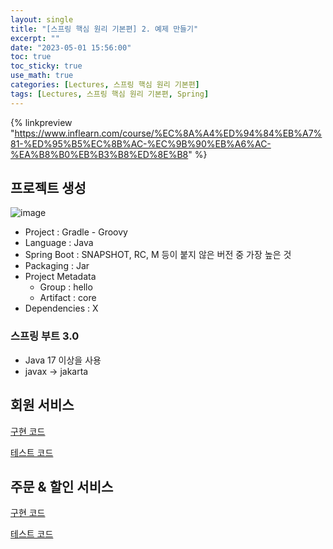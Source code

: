 ```yaml
---
layout: single
title: "[스프링 핵심 원리 기본편] 2. 예제 만들기"
excerpt: ""
date: "2023-05-01 15:56:00"
toc: true
toc_sticky: true
use_math: true
categories: [Lectures, 스프링 핵심 원리 기본편]
tags: [Lectures, 스프링 핵심 원리 기본편, Spring]
---
```

{% linkpreview "https://www.inflearn.com/course/%EC%8A%A4%ED%94%84%EB%A7%81-%ED%95%B5%EC%8B%AC-%EC%9B%90%EB%A6%AC-%EA%B8%B0%EB%B3%B8%ED%8E%B8" %}

## 프로젝트 생성
![image](https://github.com/dpdms529/SpringCore/assets/60471550/394ab566-6d6a-4e7b-9691-0180b44866e5)
- Project : Gradle - Groovy
- Language : Java
- Spring Boot : SNAPSHOT, RC, M 등이 붙지 않은 버전 중 가장 높은 것
- Packaging : Jar
- Project Metadata
  - Group : hello
  - Artifact : core
- Dependencies : X

### 스프링 부트 3.0
- Java 17 이상을 사용
- javax -> jakarta

## 회원 서비스
[구현 코드](https://github.com/dpdms529/SpringCore/commit/78e571dfdbf770b4ade937acf439797b67fc47a9)

[테스트 코드](https://github.com/dpdms529/SpringCore/commit/577fa0e96dad172ed06b013f3ba670cca192da9a)

## 주문 & 할인 서비스
[구현 코드](https://github.com/dpdms529/SpringCore/commit/a761d4eded9c3e597454f632124acf9078453b5e)

[테스트 코드](https://github.com/dpdms529/SpringCore/commit/fbb8befacfcbf509909cad9eed01acc74873cb44)